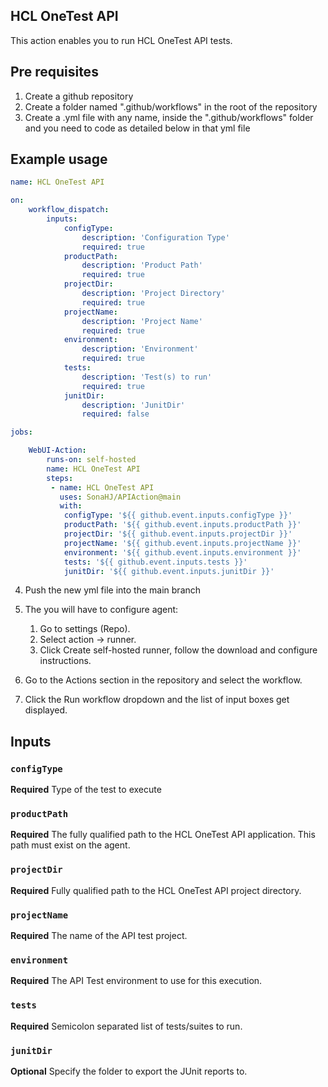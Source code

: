 ## HCL OneTest API
This action enables you to run HCL OneTest API tests.

## Pre requisites

1. Create a github repository
2. Create a folder named ".github/workflows" in the root of the repository
3. Create a .yml file with any name, inside the ".github/workflows" folder and you need to code as detailed below in that yml file

## Example usage

```yaml
name: HCL OneTest API

on:
    workflow_dispatch:
        inputs:
            configType:
                description: 'Configuration Type'
                required: true
            productPath:
                description: 'Product Path'
                required: true
            projectDir:
                description: 'Project Directory'
                required: true
            projectName:
                description: 'Project Name'
                required: true
            environment:
                description: 'Environment'
                required: true
            tests:
                description: 'Test(s) to run'
                required: true
            junitDir:
                description: 'JunitDir'
                required: false

jobs:

    WebUI-Action:
        runs-on: self-hosted
        name: HCL OneTest API
        steps:
         - name: HCL OneTest API
           uses: SonaHJ/APIAction@main
           with:
            configType: '${{ github.event.inputs.configType }}'
            productPath: '${{ github.event.inputs.productPath }}'
            projectDir: '${{ github.event.inputs.projectDir }}'
            projectName: '${{ github.event.inputs.projectName }}'
            environment: '${{ github.event.inputs.environment }}'
            tests: '${{ github.event.inputs.tests }}'
            junitDir: '${{ github.event.inputs.junitDir }}'

```
4. Push the new yml file into the main branch
5. The you will have to configure agent:
    1. Go to settings (Repo).
    2. Select action -> runner.
    3. Click Create self-hosted runner, follow the download and configure instructions.

6. Go to the Actions section in the repository and select the workflow.
7. Click the Run workflow dropdown and the list of input boxes get displayed.

## Inputs

### `configType`

**Required** Type of the test to execute

### `productPath`

**Required** The fully qualified path to the HCL OneTest API application. This path must exist on the agent.

### `projectDir`

**Required** Fully qualified path to the HCL OneTest API project directory.

### `projectName`

**Required** The name of the API test project.

### `environment`

**Required** The API Test environment to use for this execution.

### `tests`

**Required** Semicolon separated list of tests/suites to run.

### `junitDir`
**Optional** Specify the folder to export the JUnit reports to.
